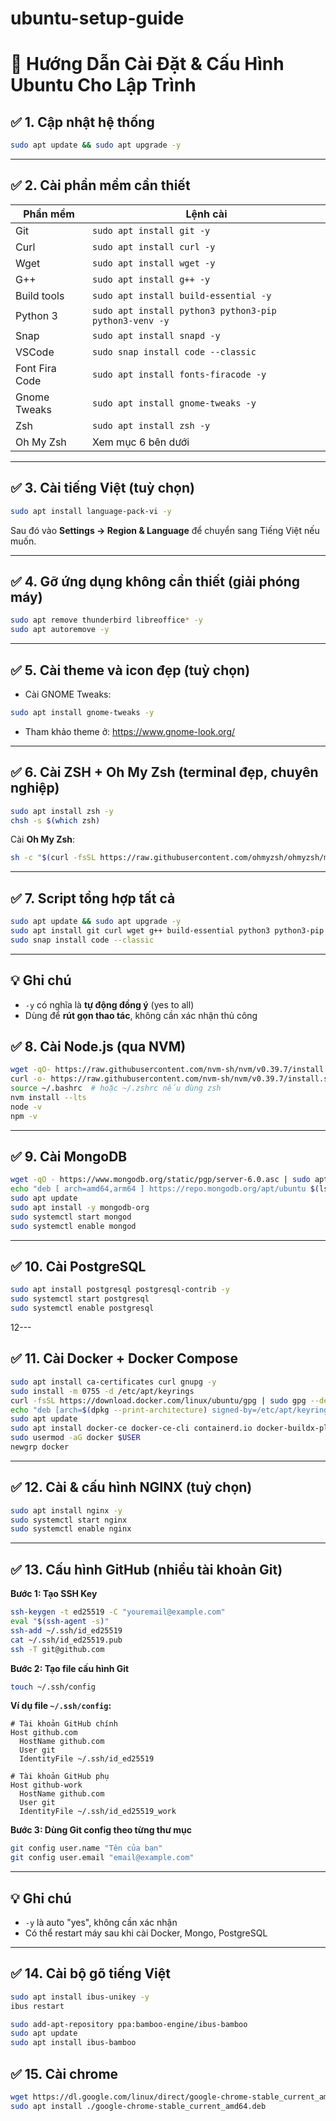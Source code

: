 # ubuntu-setup-guide

# 🐧 Hướng Dẫn Cài Đặt & Cấu Hình Ubuntu Cho Lập Trình

## ✅ 1. Cập nhật hệ thống
```bash
sudo apt update && sudo apt upgrade -y
```

---

## ✅ 2. Cài phần mềm cần thiết

| Phần mềm         | Lệnh cài                                                   |
|------------------|------------------------------------------------------------|
| Git              | `sudo apt install git -y`                                  |
| Curl             | `sudo apt install curl -y`                                 |
| Wget             | `sudo apt install wget -y`                                 |
| G++              | `sudo apt install g++ -y`                                   |
| Build tools      | `sudo apt install build-essential -y`                      |
| Python 3         | `sudo apt install python3 python3-pip python3-venv -y`     |
| Snap             | `sudo apt install snapd -y`                                |
| VSCode           | `sudo snap install code --classic`                         |
| Font Fira Code   | `sudo apt install fonts-firacode -y`                       |
| Gnome Tweaks     | `sudo apt install gnome-tweaks -y`                         |
| Zsh              | `sudo apt install zsh -y`                                  |
| Oh My Zsh        | Xem mục 6 bên dưới                                         |

---

## ✅ 3. Cài tiếng Việt (tuỳ chọn)
```bash
sudo apt install language-pack-vi -y
```

Sau đó vào **Settings → Region & Language** để chuyển sang Tiếng Việt nếu muốn.

---

## ✅ 4. Gỡ ứng dụng không cần thiết (giải phóng máy)
```bash
sudo apt remove thunderbird libreoffice* -y
sudo apt autoremove -y
```

---

## ✅ 5. Cài theme và icon đẹp (tuỳ chọn)

- Cài GNOME Tweaks:
```bash
sudo apt install gnome-tweaks -y
```

- Tham khảo theme ở: https://www.gnome-look.org/

---

## ✅ 6. Cài ZSH + Oh My Zsh (terminal đẹp, chuyên nghiệp)
```bash
sudo apt install zsh -y
chsh -s $(which zsh)
```

Cài **Oh My Zsh**:
```bash
sh -c "$(curl -fsSL https://raw.githubusercontent.com/ohmyzsh/ohmyzsh/master/tools/install.sh)"
```

---

## ✅ 7. Script tổng hợp tất cả

```bash
sudo apt update && sudo apt upgrade -y
sudo apt install git curl wget g++ build-essential python3 python3-pip python3-venv snapd fonts-firacode gnome-tweaks zsh -y
sudo snap install code --classic
```

---

## 💡 Ghi chú

- `-y` có nghĩa là **tự động đồng ý** (yes to all)
- Dùng để **rút gọn thao tác**, không cần xác nhận thủ công


## ✅ 8. Cài Node.js (qua NVM)
```bash
wget -qO- https://raw.githubusercontent.com/nvm-sh/nvm/v0.39.7/install.sh | bash
curl -o- https://raw.githubusercontent.com/nvm-sh/nvm/v0.39.7/install.sh | bash
source ~/.bashrc  # hoặc ~/.zshrc nếu dùng zsh
nvm install --lts
node -v
npm -v
```

---

## ✅ 9. Cài MongoDB
```bash
wget -qO - https://www.mongodb.org/static/pgp/server-6.0.asc | sudo apt-key add -
echo "deb [ arch=amd64,arm64 ] https://repo.mongodb.org/apt/ubuntu $(lsb_release -cs)/mongodb-org/6.0 multiverse" | sudo tee /etc/apt/sources.list.d/mongodb-org-6.0.list
sudo apt update
sudo apt install -y mongodb-org
sudo systemctl start mongod
sudo systemctl enable mongod
```

---

## ✅ 10. Cài PostgreSQL
```bash
sudo apt install postgresql postgresql-contrib -y
sudo systemctl start postgresql
sudo systemctl enable postgresql
```

12---

## ✅ 11. Cài Docker + Docker Compose
```bash
sudo apt install ca-certificates curl gnupg -y
sudo install -m 0755 -d /etc/apt/keyrings
curl -fsSL https://download.docker.com/linux/ubuntu/gpg | sudo gpg --dearmor -o /etc/apt/keyrings/docker.gpg
echo "deb [arch=$(dpkg --print-architecture) signed-by=/etc/apt/keyrings/docker.gpg] https://download.docker.com/linux/ubuntu $(. /etc/os-release && echo "$VERSION_CODENAME") stable" | sudo tee /etc/apt/sources.list.d/docker.list > /dev/null
sudo apt update
sudo apt install docker-ce docker-ce-cli containerd.io docker-buildx-plugin docker-compose-plugin -y
sudo usermod -aG docker $USER
newgrp docker
```

---

## ✅ 12. Cài & cấu hình NGINX (tuỳ chọn)
```bash
sudo apt install nginx -y
sudo systemctl start nginx
sudo systemctl enable nginx
```

---

## ✅ 13. Cấu hình GitHub (nhiều tài khoản Git)
**Bước 1: Tạo SSH Key**
```bash
ssh-keygen -t ed25519 -C "youremail@example.com"
eval "$(ssh-agent -s)"
ssh-add ~/.ssh/id_ed25519
cat ~/.ssh/id_ed25519.pub
ssh -T git@github.com
```

**Bước 2: Tạo file cấu hình Git**
```bash
touch ~/.ssh/config
```

**Ví dụ file `~/.ssh/config`:**
```
# Tài khoản GitHub chính
Host github.com
  HostName github.com
  User git
  IdentityFile ~/.ssh/id_ed25519

# Tài khoản GitHub phụ
Host github-work
  HostName github.com
  User git
  IdentityFile ~/.ssh/id_ed25519_work
```

**Bước 3: Dùng Git config theo từng thư mục**
```bash
git config user.name "Tên của bạn"
git config user.email "email@example.com"
```

---

## 💡 Ghi chú

- `-y` là auto "yes", không cần xác nhận
- Có thể restart máy sau khi cài Docker, Mongo, PostgreSQL

---

## ✅ 14. Cài bộ gõ tiếng Việt 
```bash
sudo apt install ibus-unikey -y
ibus restart

sudo add-apt-repository ppa:bamboo-engine/ibus-bamboo
sudo apt update
sudo apt install ibus-bamboo
```

## ✅ 15. Cài chrome
```bash
wget https://dl.google.com/linux/direct/google-chrome-stable_current_amd64.deb
sudo apt install ./google-chrome-stable_current_amd64.deb
```
